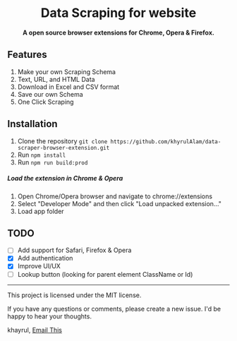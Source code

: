 <div align="center">
  <h1>
    Data Scraping for website  
  </h1>

  <p>
    <strong>A open source browser extensions for Chrome, Opera & Firefox.</strong>
  </p>
</div>

## Features

1. Make your own Scraping Schema
2. Text, URL, and HTML Data
3. Download in Excel and CSV format
4. Save our own Schema
5. One Click Scraping

## Installation

1. Clone the repository `git clone https://github.com/khyrulAlam/data-scraper-browser-extension.git`
2. Run `npm install`
3. Run `npm run build:prod`

##### Load the extension in Chrome & Opera

1. Open Chrome/Opera browser and navigate to chrome://extensions
2. Select "Developer Mode" and then click "Load unpacked extension..."
3. Load app folder

## TODO

- [ ] Add support for Safari, Firefox & Opera
- [x] Add authentication
- [x] Improve UI/UX
- [ ] Lookup button (looking for parent element ClassName or Id)

---

This project is licensed under the MIT license.

If you have any questions or comments, please create a new issue. I'd be happy to hear your thoughts.

khayrul, [Email This](mailto:khyrulalam69@gmail.com)
